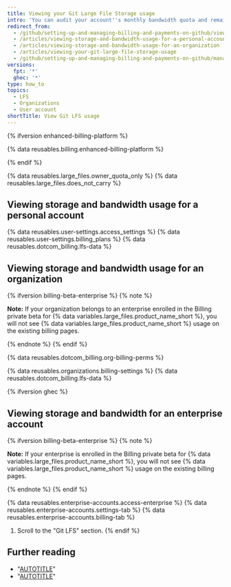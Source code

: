 ```yaml
---
title: Viewing your Git Large File Storage usage
intro: 'You can audit your account''s monthly bandwidth quota and remaining storage for {% data variables.large_files.product_name_short %}.'
redirect_from:
  - /github/setting-up-and-managing-billing-and-payments-on-github/viewing-your-git-large-file-storage-usage
  - /articles/viewing-storage-and-bandwidth-usage-for-a-personal-account
  - /articles/viewing-storage-and-bandwidth-usage-for-an-organization
  - /articles/viewing-your-git-large-file-storage-usage
  - /github/setting-up-and-managing-billing-and-payments-on-github/managing-billing-for-git-large-file-storage/viewing-your-git-large-file-storage-usage
versions:
  fpt: '*'
  ghec: '*'
type: how_to
topics:
  - LFS
  - Organizations
  - User account
shortTitle: View Git LFS usage
---
```


{% ifversion enhanced-billing-platform %}

{% data reusables.billing.enhanced-billing-platform %}

{% endif %}

{% data reusables.large_files.owner_quota_only %} {% data reusables.large_files.does_not_carry %}

## Viewing storage and bandwidth usage for a personal account

{% data reusables.user-settings.access_settings %}
{% data reusables.user-settings.billing_plans %}
{% data reusables.dotcom_billing.lfs-data %}

## Viewing storage and bandwidth usage for an organization

{% ifversion billing-beta-enterprise %}
{% note %}

**Note:** If your organization belongs to an enterprise enrolled in the Billing private beta for {% data variables.large_files.product_name_short %}, you will not see {% data variables.large_files.product_name_short %} usage on the existing billing pages.

{% endnote %}
{% endif %}

{% data reusables.dotcom_billing.org-billing-perms %}

{% data reusables.organizations.billing-settings %}
{% data reusables.dotcom_billing.lfs-data %}

{% ifversion ghec %}

## Viewing storage and bandwidth for an enterprise account

{% ifversion billing-beta-enterprise %}
{% note %}

**Note:** If your enterprise is enrolled in the Billing private beta for {% data variables.large_files.product_name_short %}, you will not see {% data variables.large_files.product_name_short %} usage on the existing billing pages.

{% endnote %}
{% endif %}

{% data reusables.enterprise-accounts.access-enterprise %}
{% data reusables.enterprise-accounts.settings-tab %}
{% data reusables.enterprise-accounts.billing-tab %}
1. Scroll to the "Git LFS" section.
{% endif %}

## Further reading

- "[AUTOTITLE](/repositories/working-with-files/managing-large-files/about-storage-and-bandwidth-usage)"
- "[AUTOTITLE](/billing/managing-billing-for-git-large-file-storage/upgrading-git-large-file-storage)"
